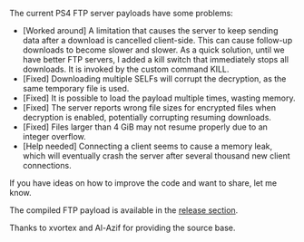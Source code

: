 The current PS4 FTP server payloads have some problems:

- [Worked around] A limitation that causes the server to keep sending data after a download is cancelled client-side. This can cause follow-up downloads to become slower and slower. As a quick solution, until we have better FTP servers, I added a kill switch that immediately stops all downloads. It is invoked by the custom command KILL.
- [Fixed] Downloading multiple SELFs will corrupt the decryption, as the same temporary file is used.
- [Fixed] It is possible to load the payload multiple times, wasting memory.
- [Fixed] The server reports wrong file sizes for encrypted files when decryption is enabled, potentially corrupting resuming downloads.
- [Fixed] Files larger than 4 GiB may not resume properly due to an integer overflow.
- [Help needed] Connecting a client seems to cause a memory leak, which will eventually crash the server after several thousand new client connections.

If you have ideas on how to improve the code and want to share, let me know.

The compiled FTP payload is available in the [release section](https://github.com/hippie68/ps4-ftp/releases/).

Thanks to xvortex and Al-Azif for providing the source base.
